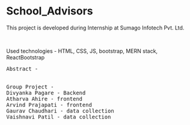 # School_Advisors
<p>This project is developed during Internship at Sumago Infotech Pvt. Ltd.</p><br>
<p>Used technologies - HTML, CSS, JS, bootstrap, MERN stack, ReactBootstrap</p>

<pre>Abstract -
  <img src:"https://drive.google.com/file/d/1zOyRC0UgyHDMtTJSAX1rL2suldCmC7ce/view?usp=drive_link">
  
Group Project - 
Divyanka Pagare - Backend 
Atharva Ahire - frontend
Arvind Prajapati - frontend
Gaurav Chaudhari - data collection
Vaishnavi Patil - data collection</pre>


